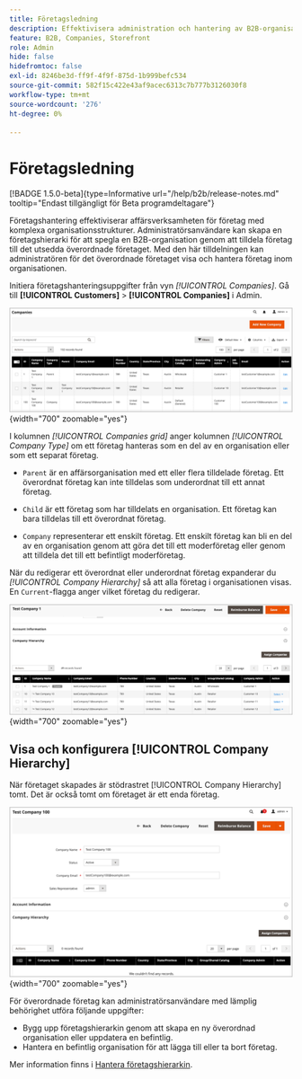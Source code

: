 ```yaml
---
title: Företagsledning
description: Effektivisera administration och hantering av B2B-organisationer med komplexa operativa modeller.
feature: B2B, Companies, Storefront
role: Admin
hide: false
hidefromtoc: false
exl-id: 8246be3d-ff9f-4f9f-875d-1b999befc534
source-git-commit: 582f15c422e43af9acec6313c7b777b3126030f8
workflow-type: tm+mt
source-wordcount: '276'
ht-degree: 0%

---
```


# Företagsledning

[!BADGE 1.5.0-beta]{type=Informative url="/help/b2b/release-notes.md" tooltip="Endast tillgängligt för Beta programdeltagare"}

Företagshantering effektiviserar affärsverksamheten för företag med komplexa organisationsstrukturer. Administratörsanvändare kan skapa en företagshierarki för att spegla en B2B-organisation genom att tilldela företag till det utsedda överordnade företaget. Med den här tilldelningen kan administratören för det överordnade företaget visa och hantera företag inom organisationen.

Initiera företagshanteringsuppgifter från vyn *[!UICONTROL Companies]*. Gå till **[!UICONTROL Customers]** > **[!UICONTROL Companies]** i Admin.

![Hantera företagstödraster för B2B](./assets/companies-grid-view.png){width="700" zoomable="yes"}

I kolumnen *[!UICONTROL Companies grid]* anger kolumnen *[!UICONTROL Company Type]* om ett företag hanteras som en del av en organisation eller som ett separat företag.

- `Parent` är en affärsorganisation med ett eller flera tilldelade företag. Ett överordnat företag kan inte tilldelas som underordnat till ett annat företag.

- `Child` är ett företag som har tilldelats en organisation. Ett företag kan bara tilldelas till ett överordnat företag.

- `Company` representerar ett enskilt företag. Ett enskilt företag kan bli en del av en organisation genom att göra det till ett moderföretag eller genom att tilldela det till ett befintligt moderföretag.

När du redigerar ett överordnat eller underordnat företag expanderar du *[!UICONTROL Company Hierarchy]* så att alla företag i organisationen visas. En `Current`-flagga anger vilket företag du redigerar.

![Företagshierarki för B2B](./assets/company-detail-hierarchy-current-flag.png){width="700" zoomable="yes"}


## Visa och konfigurera [!UICONTROL Company Hierarchy]

När företaget skapades är stödrastret [!UICONTROL Company Hierarchy] tomt. Det är också tomt om företaget är ett enda företag.

![Företagshierarkistödraster för B2B](./assets/company-hierarchy-grid.png){width="700" zoomable="yes"}

För överordnade företag kan administratörsanvändare med lämplig behörighet utföra följande uppgifter:

- Bygg upp företagshierarkin genom att skapa en ny överordnad organisation eller uppdatera en befintlig.
- Hantera en befintlig organisation för att lägga till eller ta bort företag.

Mer information finns i [Hantera företagshierarkin](assign-companies.md).
